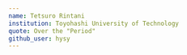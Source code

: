 ```yaml
---
name: Tetsuro Rintani
institution: Toyohashi University of Technology
quote: Over the "Period"
github_user: hysy
---
```

